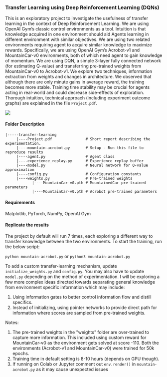 ### Transfer Learning using Deep Reinforcement Learning (DQNs)

This is an exploratory project to investigate the usefulness of transfer learning in the context of Deep Reinforcement Learning. We are using OpenAI Gym’s classic control environments as a tool. Intuition is that knowledge acquired in one environment should aid Agents learning in different environment with similar objectives. We are using two related environments requiring agent to acquire similar knowledge to maximize rewards. Specifically, we are using OpenAI Gym’s Acrobot-v1 and MountainCar-v0 environments, both of which need agent to gain knowledge of momentum. We are using DQN, a simple 3-layer fully connected network (for estimating Q-value) and transferring pre-trained weights from MountainCar-v0 to Acrobot-v1. We explore two techniques, information extraction from weights and changes in architecture. We observed that although there are only minute gains in average reward, the training becomes more stable. Training time stability may be crucial for agents acting in real-world and could decrease side-effects of exploration. Thorough intuition, technical approach (including experiment outcome graphs) are explained in the file ```Project.pdf```.

![](https://raw.githubusercontent.com/ahujaavi13/deep-learning/master/train.gif?token=AB4UFVQGIXQIALV5A77YZAS6EDDWK)

#### **Folder Description**
```
|-----transfer-learning 
     |----Project.pdf               # Short report describing the experimentation.
     |----mountain-acrobot.py       # Setup - Run this file to reproduce results
     |----agent.py                  # Agent class
     |----experience_replay.py      # Experience replay buffer
     |----model.py                  # Neural network for Q-value approximation
     |----config.py                 # Configuration constants
     |----weights.py                # Pre-trained weights               
            |----MountainCar-v0.pth # MountainedCar pre-trained parameters
            |----MountainCar-v0.pth # Acrobot pre-trained parameters                            
```
#### Requirements
Matplotlib, PyTorch, NumPy, OpenAI Gym

#### Replicate the results
The project by default will run 7 times, each exploring a different way to transfer knowledge between the two environments. To start the training, run the below script:

```python mountain-acrobot.py``` or ```python3 mountain-acrobot.py```

To add a custom transfer-learning mechanism, update ```initialize_weights.py``` and ```config.py```. You may also have to update ```model.py``` depending on the method of experimentation. I will be exploring a few more complex ideas directed towards separating general knowledge from environment specific information which may include:
1. Using information gates to better control information flow and distill specifics.
2. Instead of initializing, using pointer networks to provide direct path for information where scores are sampled from pre-trained weights.

Notes: 
1. The pre-trained weights in the "weights" folder are over-trained to capture more information. This included using custom reward for MountainCar-v0 as the environment gets solved at score -110. Both the environments (Acrobot-v1 and MountainCar-v0) were trained for 50k epochs.
2. Training time in default setting is 8-10 hours (depends on GPU though).
3. If running on Colab or Jupyter comment out ```env.render()``` in ```mountain-acrobot.py``` as it may cause unexpected issues
